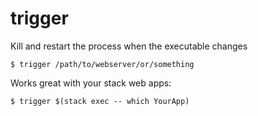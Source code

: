 # trigger

Kill and restart the process when the executable changes

```
$ trigger /path/to/webserver/or/something
```

Works great with your stack web apps:

```
$ trigger $(stack exec -- which YourApp)
```
